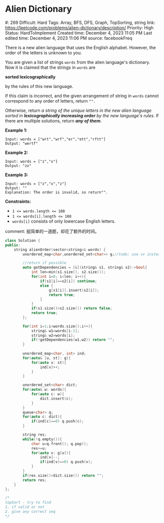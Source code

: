 # Alien Dictionary

#: 269
Difficult: Hard
Tags: Array, BFS, DFS, Graph, TopSorting, string
link: https://leetcode.com/problems/alien-dictionary/description/
Priority: High
Status: HardToImplement
Created time: December 4, 2023 11:05 PM
Last edited time: December 4, 2023 11:06 PM
source: facebookFreq

There is a new alien language that uses the English alphabet. However, the order of the letters is unknown to you.

You are given a list of strings `words` from the alien language's dictionary. Now it is claimed that the strings in `words` are

**sorted lexicographically**

by the rules of this new language.

If this claim is incorrect, and the given arrangement of string in `words` cannot correspond to any order of letters, return `"".`

Otherwise, return *a string of the unique letters in the new alien language sorted in **lexicographically increasing order** by the new language's rules.* If there are multiple solutions, return ***any of them***.

**Example 1:**

```
Input: words = ["wrt","wrf","er","ett","rftt"]
Output: "wertf"

```

**Example 2:**

```
Input: words = ["z","x"]
Output: "zx"

```

**Example 3:**

```
Input: words = ["z","x","z"]
Output: ""
Explanation: The order is invalid, so return"".

```

**Constraints:**

- `1 <= words.length <= 100`
- `1 <= words[i].length <= 100`
- `words[i]` consists of only lowercase English letters.

comment: 挺简单的一道题，却花了额外的时间。

```cpp
class Solution {
public:
    string alienOrder(vector<string>& words) {
        unordered_map<char,unordered_set<char>> g;//todo: use vv instead

        //return if possible
        auto getDependencies = [&](string& s1, string& s2)->bool{
            int len=min(s1.size(), s2.size());
            for(int i=0; i<len; i++){
                if(s1[i]==s2[i]) continue;
                else {
                    g[s1[i]].insert(s2[i]);
                    return true;
                }
            }
            if(s1.size()>s2.size()) return false;
            return true;
        };

        for(int i=1;i<words.size();i++){
            string& w1=words[i-1];
            string& w2=words[i];
            if(!getDependencies(w1,w2)) return "";
        }
        
        unordered_map<char, int> ind;
        for(auto& [u, st]: g){
            for(auto v: st){
                ind[v]++;
            }
        }

        unordered_set<char> dict;
        for(auto& w: words){
            for(auto c: w){
                dict.insert(c);
            }
        }
        queue<char> q;
        for(auto c: dict){
            if(ind[c]==0) q.push(c);
        }

        string res;
        while(!q.empty()){
            char u=q.front(); q.pop();
            res+=u;
            for(auto v: g[u]){
                ind[v]--;
                if(ind[v]==0) q.push(v);
            }
        }
        if(res.size()<dict.size()) return "";
        return res;
    }
};

/*
topSort - try to find 
1. if valid or not
2. give any correct seq
*/
```